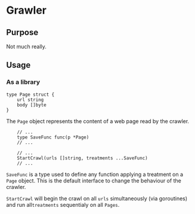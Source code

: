 # Grawler

## Purpose

Not much really.

## Usage

### As a library

```
type Page struct {
	url string
	body []byte
}
```

The `Page` object represents the content of
a web page read by the crawler.

```
	// ...
	type SaveFunc func(p *Page)
	// ...

	// ...
	StartCrawl(urls []string, treatments ...SaveFunc)
	// ...
```

`SaveFunc` is a type used to define any function applying a
treatment on a `Page` object. This is the default interface
to change the behaviour of the crawler.

`StartCrawl` will begin the crawl on all `urls` simultaneously
(via goroutines) and run all`treatments` sequentialy on all `Pages`.

